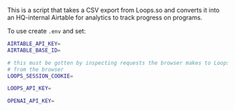 This is a script that takes a CSV export from Loops.so and converts it into an HQ-internal Airtable for analytics to track progress on programs.

To use create `.env` and set:

```sh
AIRTABLE_API_KEY=
AIRTABLE_BASE_ID=

# this must be gotten by inspecting requests the browser makes to Loops.so
# from the browser
LOOPS_SESSION_COOKIE=

LOOPS_API_KEY=

OPENAI_API_KEY=
```

